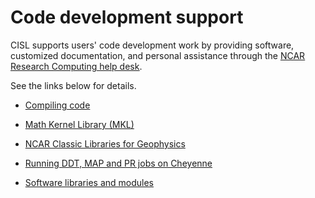 # Code development support

CISL supports users' code development work by providing software,
customized documentation, and personal assistance through the [<u>NCAR
Research Computing help desk</u>](https://rchelp.ucar.edu/).

See the links below for details.

- [Compiling code](file:////display/RC/Compiling+code)

- [Math Kernel Library (MKL)](file:////display/RC/Math+Kernel+Library)

- [NCAR Classic Libraries for
  Geophysics](file:////display/RC/NCAR+Classic+Libraries+for+Geophysics)

- [Running DDT, MAP and PR jobs on
  Cheyenne](file:////display/RC/Running+DDT%252C+MAP+and+PR+jobs+on+Cheyenne)

- [Software libraries and
  modules](file:////display/RC/Software+libraries+and+modules)
